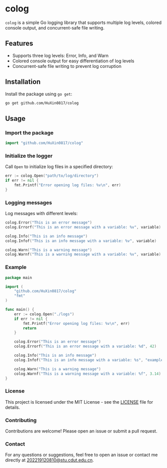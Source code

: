 # colog

`colog` is a simple Go logging library that supports multiple log levels, colored console output, and concurrent-safe file writing.

## Features

- Supports three log levels: Error, Info, and Warn
- Colored console output for easy differentiation of log levels
- Concurrent-safe file writing to prevent log corruption

## Installation

Install the package using `go get`:

```sh
go get github.com/HuXin0817/colog
```

## Usage

### Import the package

```go
import "github.com/HuXin0817/colog"
```

### Initialize the logger

Call `Open` to initialize log files in a specified directory:

```go
err := colog.Open("path/to/log/directory")
if err != nil {
    fmt.Printf("Error opening log files: %v\n", err)
}
```

### Logging messages

Log messages with different levels:

```go
colog.Error("This is an error message")
colog.Errorf("This is an error message with a variable: %v", variable)

colog.Info("This is an info message")
colog.Infof("This is an info message with a variable: %v", variable)

colog.Warn("This is a warning message")
colog.Warnf("This is a warning message with a variable: %v", variable)
```

### Example

```go
package main

import (
    "github.com/HuXin0817/colog"
    "fmt"
)

func main() {
    err := colog.Open("./logs")
    if err != nil {
        fmt.Printf("Error opening log files: %v\n", err)
        return
    }

    colog.Error("This is an error message")
    colog.Errorf("This is an error message with a variable: %d", 42)

    colog.Info("This is an info message")
    colog.Infof("This is an info message with a variable: %s", "example")

    colog.Warn("This is a warning message")
    colog.Warnf("This is a warning message with a variable: %f", 3.14)
}
```

### License

This project is licensed under the MIT License - see the [LICENSE](LICENSE) file for details.

### Contributing

Contributions are welcome! Please open an issue or submit a pull request.

### Contact

For any questions or suggestions, feel free to open an issue or contact me directly at <202219120810@stu.cdut.edu.cn>.

